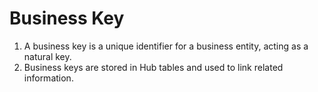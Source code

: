 # Business Key

1. A business key is a unique identifier for a business entity, acting as a natural key.
2. Business keys are stored in Hub tables and used to link related information.

